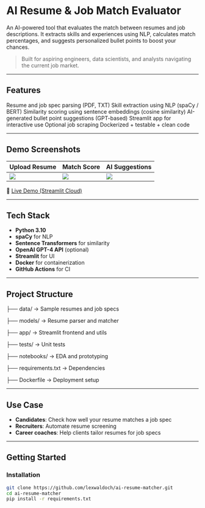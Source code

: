 #  AI Resume & Job Match Evaluator

An AI-powered tool that evaluates the match between resumes and job descriptions. It extracts skills and experiences using NLP, calculates match percentages, and suggests personalized bullet points to boost your chances.

> Built for aspiring engineers, data scientists, and analysts navigating the current job market.

---

## Features

 Resume and job spec parsing (PDF, TXT) 
 Skill extraction using NLP (spaCy / BERT) 
 Similarity scoring using sentence embeddings (cosine similarity) 
 AI-generated bullet point suggestions (GPT-based) 
 Streamlit app for interactive use 
 Optional job scraping 
 Dockerized + testable + clean code

---

## Demo Screenshots

| Upload Resume | Match Score | AI Suggestions |
|---------------|-------------|----------------|
| ![](screenshots/upload.png) | ![](screenshots/match.png) | ![](screenshots/suggestions.png) |

🔗 [Live Demo (Streamlit Cloud)](https://your-app-url.streamlit.app)

---

## Tech Stack

- **Python 3.10**
- **spaCy** for NLP
- **Sentence Transformers** for similarity
- **OpenAI GPT-4 API** (optional)
- **Streamlit** for UI
- **Docker** for containerization
- **GitHub Actions** for CI

---

## Project Structure
├── data/ → Sample resumes and job specs

├── models/ → Resume parser and matcher

├── app/ → Streamlit frontend and utils

├── tests/ → Unit tests

├── notebooks/ → EDA and prototyping

├── requirements.txt → Dependencies

├── Dockerfile → Deployment setup

---

## Use Case

- **Candidates**: Check how well your resume matches a job spec
- **Recruiters**: Automate resume screening
- **Career coaches**: Help clients tailor resumes for job specs

---

## Getting Started

###  Installation

```bash
git clone https://github.com/lexwaldoch/ai-resume-matcher.git
cd ai-resume-matcher
pip install -r requirements.txt


